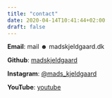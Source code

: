 ```yaml
---
title: "contact"
date: 2020-04-14T10:41:44+02:00
draft: false
---
```


**Email**: mail ☻ madskjeldgaard.dk



**Github**: [madskjeldgaard](https://github.com/madskjeldgaard)

**Instagram**: [@mads_kjeldgaard](https://instagram.com/mads_kjeldgaard)

**YouTube**: [youtube](https://www.youtube.com/channel/UC09kahMLKXpcNzltxIXlq5g)
